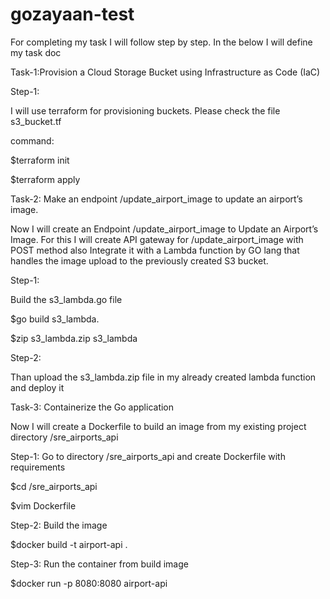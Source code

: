 # gozayaan-test
For completing my task I will follow step by step. In the below I will define my task doc

Task-1:Provision a Cloud Storage Bucket using Infrastructure as Code (IaC)

Step-1:

I will use terraform for provisioning buckets. Please check the file s3_bucket.tf 

command:

$terraform init

$terraform apply

Task-2: Make an endpoint /update_airport_image to update an airport’s image.

Now I will create an Endpoint /update_airport_image to Update an Airport’s Image. For this I will create API gateway for  /update_airport_image with POST method 
also Integrate it with a Lambda function by GO lang that handles the image upload to the previously created S3 bucket.

Step-1:

Build the s3_lambda.go file

$go build s3_lambda.

$zip s3_lambda.zip s3_lambda

Step-2:

Than upload the s3_lambda.zip file in my already created lambda function and deploy it 

Task-3: Containerize the Go application

Now I will  create a Dockerfile to build an image from my existing project directory /sre_airports_api

Step-1: Go to directory /sre_airports_api and create Dockerfile with requirements

$cd /sre_airports_api 

$vim Dockerfile

Step-2: Build the image

$docker build -t airport-api .

Step-3: Run the container from build image 

$docker run -p 8080:8080 airport-api